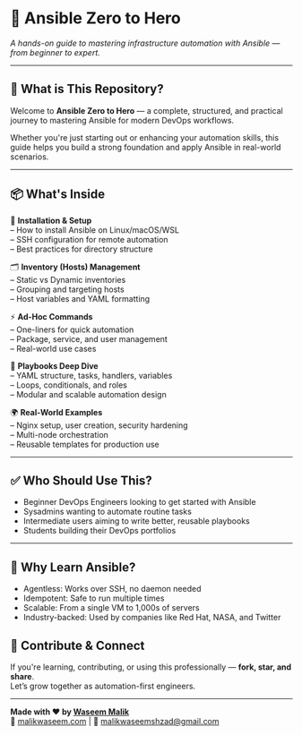 # 🚀 Ansible Zero to Hero

_A hands-on guide to mastering infrastructure automation with Ansible — from beginner to expert._

---

## 📘 What is This Repository?

Welcome to **Ansible Zero to Hero** — a complete, structured, and practical journey to mastering Ansible for modern DevOps workflows.

Whether you're just starting out or enhancing your automation skills, this guide helps you build a strong foundation and apply Ansible in real-world scenarios.

---

## 📦 What's Inside

🔧 **Installation & Setup**  
– How to install Ansible on Linux/macOS/WSL  
– SSH configuration for remote automation  
– Best practices for directory structure

🗂️ **Inventory (Hosts) Management**  
– Static vs Dynamic inventories  
– Grouping and targeting hosts  
– Host variables and YAML formatting

⚡ **Ad-Hoc Commands**  
– One-liners for quick automation  
– Package, service, and user management  
– Real-world use cases

📜 **Playbooks Deep Dive**  
– YAML structure, tasks, handlers, variables  
– Loops, conditionals, and roles  
– Modular and scalable automation design

🌍 **Real-World Examples**  
– Nginx setup, user creation, security hardening  
– Multi-node orchestration  
– Reusable templates for production use

---

## ✅ Who Should Use This?

- Beginner DevOps Engineers looking to get started with Ansible
- Sysadmins wanting to automate routine tasks
- Intermediate users aiming to write better, reusable playbooks
- Students building their DevOps portfolios

---

## 🌟 Why Learn Ansible?

- Agentless: Works over SSH, no daemon needed
- Idempotent: Safe to run multiple times
- Scalable: From a single VM to 1,000s of servers
- Industry-backed: Used by companies like Red Hat, NASA, and Twitter

## 🔗 Contribute & Connect

If you're learning, contributing, or using this professionally — **fork, star, and share**.  
Let’s grow together as automation-first engineers.

---

**Made with ❤️ by [Waseem Malik](https://www.linkedin.com/in/wasim-akram-dev/)**  
🔗 [malikwaseem.com](https://malikwaseem.com) | 📧 malikwaseemshzad@gmail.com
